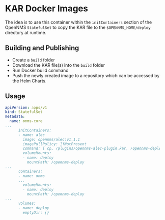 # KAR Docker Images

The idea is to use this container within the `initContainers` section of the OpenNMS `StatefulSet` to copy the KAR file to the `$OPENNMS_HOME/deploy` directory at runtime.

## Building and Publishing
* Create a `build` folder
* Download the KAR file(s) into the `build` folder
* Run Docker build command
* Push the newly created image to a repository which can be accessed by the Helm Charts.


## Usage

```yaml
apiVersion: apps/v1
kind: StatefulSet
metadata:
  name: onms-core
...
      initContainers:
      - name: alec
        image: opennms/alec:v1.1.1
        imagePullPolicy: IfNotPresent
        command: [ cp, /plugins/opennms-alec-plugin.kar, /opennms-deploy ]
        volumeMounts:
        - name: deploy
          mountPath: /opennms-deploy
...
      containers:
      - name: onms
      ...
        volumeMounts:
        - name: deploy
          mountPath: /opennms-deploy
...
      volumes:
      - name: deploy
        emptyDir: {}
```
